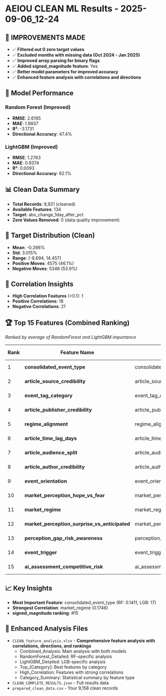 # AEIOU CLEAN ML Results - 2025-09-06_12-24

## 🎯 IMPROVEMENTS MADE
- ✅ **Filtered out 0 zero target values**
- ✅ **Excluded months with missing data (Oct 2024 - Jan 2025)**
- ✅ **Improved array parsing for binary flags**
- ✅ **Added signed_magnitude feature**: Yes
- ✅ **Better model parameters for improved accuracy**
- ✅ **Enhanced feature analysis with correlations and directions**

## 🎯 Model Performance

### Random Forest (Improved)
- **RMSE**: 2.6195
- **MAE**: 1.9937
- **R²**: -3.1731
- **Directional Accuracy**: 47.4%

### LightGBM (Improved)
- **RMSE**: 1.2763
- **MAE**: 0.9374
- **R²**: 0.0093
- **Directional Accuracy**: 62.1%

## 📊 Clean Data Summary
- **Total Records**: 9,921 (cleaned)
- **Available Features**: 134
- **Target**: abs_change_1day_after_pct
- **Zero Values Removed**: 0 (data quality improvement)

## 🎯 Target Distribution (Clean)
- **Mean**: -0.266%
- **Std**: 3.015%
- **Range**: [-8.694, 14.457]
- **Positive Moves**: 4575 (46.1%)
- **Negative Moves**: 5346 (53.9%)

## 🔗 Correlation Insights
- **High Correlation Features** (>0.1): 1
- **Positive Correlations**: 18
- **Negative Correlations**: 21

## 🏆 Top 15 Features (Combined Ranking)
*Ranked by average of RandomForest and LightGBM importance*

| Rank | Feature Name | Specific Feature | Feature Category | RF Importance | LGB Importance | Correlation | Direction |
|------|-------------|------------------|------------------|---------------|----------------|-------------|-----------|
| 1 | **consolidated_event_type** | consolidated_event_type | Core Categorical | 0.1411 | 17 | -0.0255 | negative |
| 2 | **article_source_credibility** | article_source_credibility | Core Numerical | 0.1391 | 18 | -0.0073 | negative |
| 3 | **event_tag_category** | event_tag_category | Core Categorical | 0.1024 | 19 | 0.0590 | positive |
| 4 | **article_publisher_credibility** | article_publisher_credibility | Extended Numerical | 0.0742 | 13 | 0.0141 | positive |
| 5 | **regime_alignment** | regime_alignment | Extended Numerical | 0.0510 | 8 | 0.0727 | positive |
| 6 | **article_time_lag_days** | article_time_lag_days | Extended Numerical | 0.0567 | 5 | 0.0316 | positive |
| 7 | **article_audience_split** | article_audience_split | Core Categorical | 0.0465 | 8 | -0.0757 | negative |
| 8 | **article_author_credibility** | article_author_credibility | Extended Numerical | 0.0471 | 6 | 0.0396 | positive |
| 9 | **event_orientation** | event_orientation | Core Categorical | 0.0324 | 10 | 0.0242 | positive |
| 10 | **market_perception_hope_vs_fear** | market_perception_hope_vs_fear | Extended Numerical | 0.0266 | 4 | 0.0008 | positive |
| 11 | **market_regime** | market_regime | Core Categorical | 0.0383 | 2 | -0.1746 | negative |
| 12 | **market_perception_surprise_vs_anticipated** | market_perception_surprise_vs_anticipated | Extended Numerical | 0.0216 | 3 | -0.0914 | negative |
| 13 | **perception_gap_risk_awareness** | perception_gap_risk_awareness | Extended Numerical | 0.0451 | 0 | 0.0058 | positive |
| 14 | **event_trigger** | event_trigger | Core Categorical | 0.0317 | 0 | -0.0462 | negative |
| 15 | **ai_assessment_competitive_risk** | ai_assessment_competitive_risk | Extended Numerical | 0.0103 | 1 | -0.0340 | negative |

## 📈 Key Insights
- **Most Important Feature**: consolidated_event_type (RF: 0.1411, LGB: 17)
- **Strongest Correlation**: market_regime (0.1746)
- **signed_magnitude ranking**: #15

## 📁 Enhanced Analysis Files
- `CLEAN_feature_analysis.xlsx` - **Comprehensive feature analysis with correlations, directions, and rankings**
  - Combined_Analysis: Main analysis with both models
  - RandomForest_Detailed: RF-specific analysis  
  - LightGBM_Detailed: LGB-specific analysis
  - Top_[Category]: Best features by category
  - High_Correlation: Features with strong correlations
  - Category_Summary: Statistical summary by feature type
- `CLEAN_COMPLETE_RESULTS.json` - Full results data
- `prepared_clean_data.csv` - Your 9,158 clean records